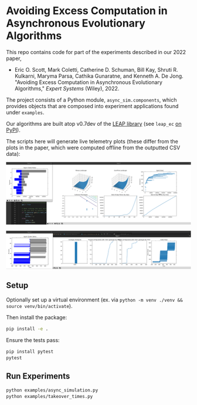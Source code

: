 # Avoiding Excess Computation in Asynchronous Evolutionary Algorithms

This repo contains code for part of the experiments described in our 2022 paper,

 - Eric O. Scott, Mark Coletti, Catherine D. Schuman, Bill Kay, Shruti R. Kulkarni, Maryma Parsa, Cathika Gunaratne, and Kenneth A. De Jong.  "Avoiding Excess Computation in Asynchronous Evolutionary Algorithms," _Expert Systems_ (Wiley), 2022.

The project consists of a Python module, `async_sim.components`, which provides objects that are composed
into experiment applications found under `examples`.

Our algorithms are built atop v0.7dev of the [LEAP library](https://leap-gmu.readthedocs.io/) (see `leap_ec` [on PyPI](https://pypi.org/project/leap-ec/)).

The scripts here will generate live telemetry plots (these differ from the plots in the paper, which were computed offline from the outputted CSV data):

![Image of example](_static/async_figure.png)

![Image of example](_static/takeover_times_figure.png)


## Setup

Optionally set up a virtual environment (ex. via `python -m venv ./venv && source venv/bin/activate`).

Then install the package:

```bash
pip install -e .
```

Ensure the tests pass:

```bash
pip install pytest
pytest
```

## Run Experiments

```bash
python examples/async_simulation.py
python examples/takeover_times.py
```
